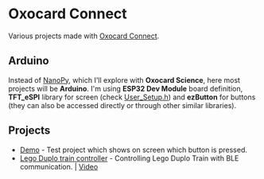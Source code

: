 # Oxocard Connect
Various projects made with [Oxocard Connect](https://oxocard.ch/en/connect/).

## Arduino
Instead of [NanoPy](https://editor.nanopy.io/), which I'll explore with **Oxocard Science**, here most projects will be **Arduino**. I'm using **ESP32 Dev Module** board definition, **TFT_eSPI** library for screen (check [User_Setup.h](https://github.com/bosnivan/projects/blob/main/Oxocard%20Connect/User_Setup.h)) and **ezButton** for buttons (they can also be accessed directly or through other similar libraries).

## Projects
- [Demo](https://github.com/bosnivan/projects/tree/main/Oxocard%20Connect/Demo) - Test project which shows on screen which button is pressed.
- [Lego Duplo train controller](https://github.com/bosnivan/projects/tree/main/Oxocard%20Connect/LegoDuploTrainBleController) - Controlling Lego Duplo Train with BLE communication. | [Video](https://twitter.com/PlusPlusInt/status/1754185711886966817)
